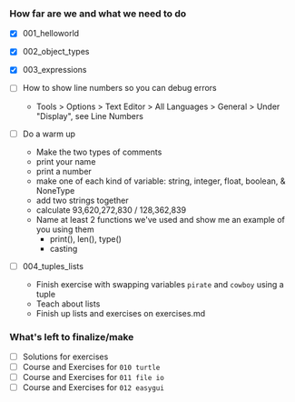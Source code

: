 ### How far are we and what we need to do
- [X] 001_helloworld
- [X] 002_object_types
- [X] 003_expressions

- [ ] How to show line numbers so you can debug errors
    * Tools > Options > Text Editor > All Languages > General > Under "Display", see Line Numbers
- [ ] Do a warm up
    * Make the two types of comments
    * print your name
    * print a number
    * make one of each kind of variable: string, integer, float, boolean, & NoneType
    * add two strings together
    * calculate 93,620,272,830 / 128,362,839
    * Name at least 2 functions we've used and show me an example of you using them
        * print(), len(), type()
        * casting
- [ ] 004_tuples_lists
    * Finish exercise with swapping variables `pirate` and `cowboy` using a tuple
    * Teach about lists
    * Finish up lists and exercises on exercises.md


### What's left to finalize/make

- [ ] Solutions for exercises
- [ ] Course and Exercises for `010 turtle`
- [ ] Course and Exercises for `011 file io`
- [ ] Course and Exercises for `012 easygui`
